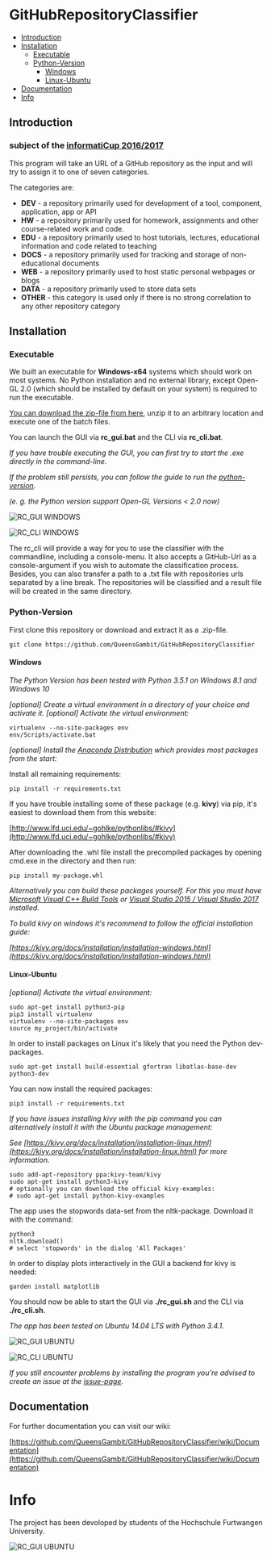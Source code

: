 # GitHubRepositoryClassifier

* [Introduction](#introduction)
* [Installation](#installation)
    * [Executable](#executable)
    * [Python-Version](#python-version)
        * [Windows](#windows)
        * [Linux-Ubuntu](#linux-ubuntu)
* [Documentation](#documentation)
* [Info](#info)

## Introduction
### subject of the [informatiCup 2016/2017](https://github.com/InformatiCup/InformatiCup2017/)

This program will take an URL of a GitHub repository as the input and will try to assign it to one of seven categories.

The categories are:
* **DEV** - a repository primarily used for development of a tool, component, application, app or API
* **HW** - a repository primarily used for homework, assignments and other course-related work and code.
* **EDU** - a repository primarily used to host tutorials, lectures, educational information and code related to teaching
* **DOCS** - a repository primarily used for tracking and storage of non-educational documents
* **WEB** - a repository primarily used to host static personal webpages or blogs
* **DATA** - a repository primarily used to store data sets
* **OTHER** - this category is used only if there is no strong correlation to any other repository category


## Installation

### Executable

We built an executable for **Windows-x64** systems which should work on most systems.
No Python installation and no external library, except Open-GL 2.0 (which should be installed by default on your system) is required to run the executable.


[You can download the zip-file from here](https://www.dropbox.com/s/p6dvmt5xtdazjaz/GitHubClassifier.zip?dl=0), unzip it to an arbitrary location and execute one of the batch files.

You can launch the GUI via **rc_gui.bat** and the CLI via **rc_cli.bat**.

*If you have trouble executing the GUI, you can first try to start the .exe directly in the command-line.*

*If the problem still persists, you can follow the guide to run the [python-version](#python-version).*

*(e. g. the Python version support Open-GL Versions < 2.0 now)*


![RC_GUI WINDOWS](https://raw.githubusercontent.com/QueensGambit/GithubRepositoryClassifier/master/gui_prototype/media/readme/rc_gui_windows.png "rc")

![RC_CLI WINDOWS](https://raw.githubusercontent.com/QueensGambit/GithubRepositoryClassifier/master/gui_prototype/media/readme/rc_cli_windows.png)

The rc_cli will provide a way for you to use the classifier with the commandline, including a console-menu.
It also accepts a GitHub-Url as a console-argument if you wish to automate the classification process.
Besides, you can also transfer a path to a .txt file with repositories urls separated by a line break. The repositories will be classified and a result file will be created in the same directory.

### Python-Version

First clone this repository or download and extract it as a .zip-file.
```
git clone https://github.com/QueensGambit/GitHubRepositoryClassifier
```

#### Windows

*The Python Version has been tested with Python 3.5.1 on Windows 8.1 and Windows 10*

*[optional] Create a virtual environment in a directory of your choice and activate it.*
*[optional] Activate the virtual environment:*
```
virtualenv --no-site-packages env
env/Scripts/activate.bat
````

*[optional] Install the [Anaconda Distribution](https://www.continuum.io/downloads) which provides most packages from the start:*

Install all remaining requirements:
```
pip install -r requirements.txt
```

If you have trouble installing some of these package (e.g. **kivy**) via pip, it's easiest to download them from this website:

[http://www.lfd.uci.edu/~gohlke/pythonlibs/#kivy](http://www.lfd.uci.edu/~gohlke/pythonlibs/#kivy)

After downloading the .whl file install the precompiled packages by opening cmd.exe in the directory and then run:
```
pip install my-package.whl
````

*Alternatively you can build these packages yourself. For this you must have [Microsoft Visual C++ Build Tools](http://landinghub.visualstudio.com/visual-cpp-build-tools)
or [Visual Studio 2015 / Visual Studio 2017](https://www.visualstudio.com/downloads/) installed.*

*To build kivy on windows it's recommend to follow the official installation guide:*

*[https://kivy.org/docs/installation/installation-windows.html](https://kivy.org/docs/installation/installation-windows.html)*


#### Linux-Ubuntu
*[optional] Activate the virtual environment:*
```
sudo apt-get install python3-pip
pip3 install virtualenv
virtualenv --no-site-packages env
source my_project/bin/activate
```

In order to install packages on Linux it's likely that you need the Python dev-packages.
```
sudo apt-get install build-essential gfortran libatlas-base-dev python3-dev
```

You can now install the required packages:
```
pip3 install -r requirements.txt
```

*If you have issues installing kivy with the pip command you can alternatively install it with the Ubuntu package management:*

*See [https://kivy.org/docs/installation/installation-linux.html](https://kivy.org/docs/installation/installation-linux.html) for more information.*
```
sudo add-apt-repository ppa:kivy-team/kivy
sudo apt-get install python3-kivy
# optionally you can download the official kivy-examples:
# sudo apt-get install python-kivy-examples
````

The app uses the stopwords data-set from the nltk-package. Download it with the command:
```
python3
nltk.download()
# select 'stopwords' in the dialog 'All Packages'
```

In order to display plots interactively in the GUI a backend for kivy is needed:
```
garden install matplotlib
```


You should now be able to start the GUI via **./rc_gui.sh** and the CLI via **./rc_cli.sh**.


*The app has been tested on Ubuntu 14.04 LTS with Python 3.4.1.*

![RC_GUI UBUNTU](https://raw.githubusercontent.com/QueensGambit/GithubRepositoryClassifier/master/gui_prototype/media/readme/rc_gui_ubuntu.png)

![RC_CLI UBUNTU](https://raw.githubusercontent.com/QueensGambit/GithubRepositoryClassifier/master/gui_prototype/media/readme/rc_cli_ubuntu.png)


*If you still encounter problems by installing the program you're advised to create an issue at the [issue-page](https://github.com/QueensGambit/GitHubRepositoryClassifier/issues).*
## Documentation

For further documentation you can visit our wiki:

 [https://github.com/QueensGambit/GitHubRepositoryClassifier/wiki/Documentation](https://github.com/QueensGambit/GitHubRepositoryClassifier/wiki/Documentation)

# Info

The project has been devoloped by students of the Hochschule Furtwangen University.
<!--![HFU](https://cloud.githubusercontent.com/assets/7681159/22186901/aaf6289c-e0fd-11e6-8b87-590aa5606871.png)-->
![RC_GUI UBUNTU](https://raw.githubusercontent.com/QueensGambit/GithubRepositoryClassifier/master/gui_prototype/media/readme/hfu-logo.png)
